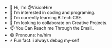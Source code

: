 - 👋 Hi, I’m @VisionHire
- 👀 I’m interested in coding and programing. 
- 🌱 I’m currently learning B.Tech CSE.
- 💞️ I’m looking to collaborate on Creative Projects. 
- 📫 You Can Reach me Through the Email..
- 😄 Pronouns: he/him
- ⚡ Fun fact: i always debug my-self

<!---
VisionHire/VisionHire is a ✨ special ✨ repository because its `README.md` (this file) appears on your GitHub profile.
You can click the Preview link to take a look at your changes.
--->
